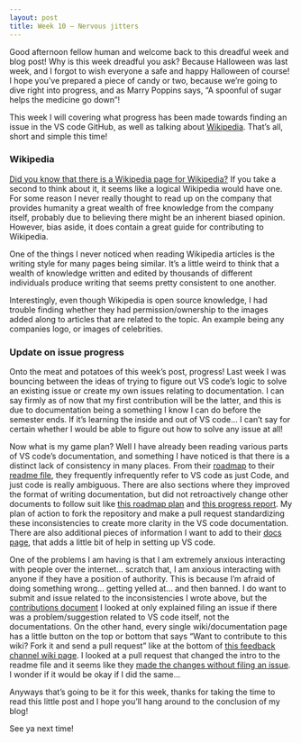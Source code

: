 ```yaml
---
layout: post
title: Week 10 – Nervous jitters 
---
```


Good afternoon fellow human and welcome back to this dreadful week and blog post! Why is this week dreadful you ask? Because Halloween was last week, and I forgot to wish everyone a safe and happy Halloween of course! I hope you’ve prepared a piece of candy or two, because we’re going to dive right into progress, and as Marry Poppins says, “A spoonful of sugar helps the medicine go down”!

This week I will covering what progress has been made towards finding an issue in the VS code GitHub, as well as talking about [Wikipedia](https://en.wikipedia.org/). That’s all, short and simple this time!

### Wikipedia

[Did you know that there is a Wikipedia page for Wikipedia?](https://en.wikipedia.org/wiki/Wikipedia:Contributing_to_Wikipedia#Getting_started) If you take a second to think about it, it seems like a logical Wikipedia would have one. For some reason I never really thought to read up on the company that provides humanity a great wealth of free knowledge from the company itself, probably due to believing there might be an inherent biased opinion. However, bias aside, it does contain a great guide for contributing to Wikipedia.

One of the things I never noticed when reading Wikipedia articles is the writing style for many pages being similar. It’s a little weird to think that a wealth of knowledge written and edited by thousands of different individuals produce writing that seems pretty consistent to one another.

Interestingly, even though Wikipedia is open source knowledge, I had trouble finding whether they had permission/ownership to the images added along to articles that are related to the topic. An example being any companies logo, or images of celebrities.

### Update on issue progress

Onto the meat and potatoes of this week’s post, progress! Last week I was bouncing between the ideas of trying to figure out VS code’s logic to solve an existing issue or create my own issues relating to documentation. I can say firmly as of now that my first contribution will be the latter, and this is due to documentation being a something I know I can do before the semester ends. If it’s learning the inside and out of VS code… I can’t say for certain whether I would be able to figure out how to solve any issue at all! 

Now what is my game plan? Well I have already been reading various parts of VS code’s documentation, and something I have noticed is that there is a distinct lack of consistency in many places. From their [roadmap]( https://github.com/microsoft/vscode/wiki/Roadmap) to their [readme file]( https://github.com/microsoft/vscode/blob/master/README.md), they frequently infrequently refer to VS code as just Code, and just code is really ambiguous. There are also sections where they improved the format of writing documentation, but did not retroactively change other documents to follow suit like [this roadmap plan]( https://github.com/microsoft/vscode/wiki/Roadmap) and [this progress report](https://github.com/microsoft/vscode/issues/82194). My plan of action to fork the repository and make a pull request standardizing these inconsistencies to create more clarity in the VS code documentation. There are also additional pieces of information I want to add to their [docs page]( https://github.com/microsoft/vscode-docs), that adds a little bit of help in setting up VS code.

One of the problems I am having is that I am extremely anxious interacting with people over the internet… scratch that, I am anxious interacting with anyone if they have a position of authority. This is because I’m afraid of doing something wrong… getting yelled at… and then banned. I do want to submit and issue related to the inconsistencies I wrote above, but the [contributions document]( https://github.com/microsoft/vscode/blob/master/CONTRIBUTING.md) I looked at only explained filing an issue if there was a problem/suggestion related to VS code itself, not the documentations. On the other hand, every single wiki/documentation page has a little button on the top or bottom that says “Want to contribute to this wiki? Fork it and send a pull request” like at the bottom of [this feedback channel wiki page]( https://github.com/Microsoft/vscode/wiki/Feedback-Channels). I looked at a pull request that changed the intro to the readme file and it seems like they [made the changes without filing an issue]( https://github.com/microsoft/vscode/pull/79642). I wonder if it would be okay if I did the same… 

Anyways that’s going to be it for this week, thanks for taking the time to read this little post and I hope you’ll hang around to the conclusion of my blog!

See ya next time!

